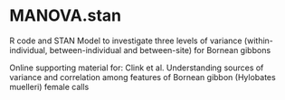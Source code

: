 # MANOVA.stan
R code and STAN Model to investigate three levels of variance (within-individual, between-individual and between-site) for Bornean gibbons

Online supporting material for: Clink et al. Understanding sources of variance and correlation among features of Bornean gibbon (Hylobates muelleri) female calls



